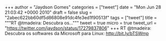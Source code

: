 
+++
author = "Jaydson Gomes"
categories = ["tweet"]
date = "Mon Jun 28 21:03:42 +0000 2010"
draft = false
slug = "2abec622bb60df5d86808e91dc4fe3ed1f90513f"
tags = ["tweet"]
title = """RT @tmadeira: Descubra os..."""
tweet = true
micro = true
tweet_url = "https://twitter.com/jaydson/status/17279837806"
+++
RT @tmadeira: Descubra os softwares da Microsoft para Linux: http://bit.ly/bTSWmp
